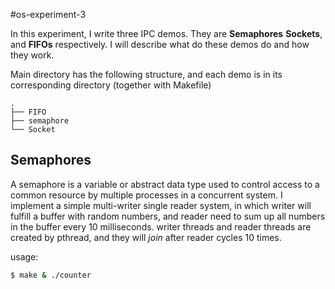 #os-experiment-3

In this experiment, I write three IPC demos. They are **Semaphores**
**Sockets**, and **FIFOs** respectively.  I will describe what do these demos
do and how they work.

Main directory has the following structure, and each demo is in its
corresponding directory (together with Makefile)

    .
    ├── FIFO
    ├── semaphore
    └── Socket

## Semaphores 

A semaphore is a variable or abstract data type used to control access to a
common resource by multiple processes in a concurrent system. I implement a
simple multi-writer single reader system, in which writer will fulfill a buffer
with random numbers, and reader need to sum up all numbers in the buffer every
10 milliseconds. writer threads and reader threads are created by pthread, and
they will *join* after reader cycles 10 times.

usage:
```sh
$ make & ./counter
```
